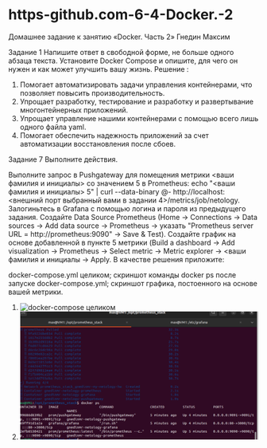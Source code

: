 # https-github.com-6-4-Docker.-2
Домашнее задание к занятию «Docker. Часть 2» Гнедин Максим




Задание 1
Напишите ответ в свободной форме, не больше одного абзаца текста.
Установите Docker Compose и опишите, для чего он нужен и как может улучшить вашу жизнь.
Решение : 
1. Помогает автоматизировать задачи управления контейнерами, что позволяет повысить производительность.
2. Упрощает разработку, тестирование и разработку и развертывание многонтейнерных приложений.
3. Упрощает управление нашими контейнерами с помощью всего лишь одного файла yaml.
4. Помогает обеспечить надежность  приложений за счет автоматизации восстановления после сбоев.


Задание 7
Выполните действия.

Выполните запрос в Pushgateway для помещения метрики <ваши фамилия и инициалы> со значением 5 в Prometheus: echo "<ваши фамилия и инициалы> 5" | curl --data-binary @- http://localhost:<внешний порт выбранный вами в задании 4>/metrics/job/netology.
Залогиньтесь в Grafana с помощью логина и пароля из предыдущего задания.
Cоздайте Data Source Prometheus (Home -> Connections -> Data sources -> Add data source -> Prometheus -> указать "Prometheus server URL = http://prometheus:9090" -> Save & Test).
Создайте график на основе добавленной в пункте 5 метрики (Build a dashboard -> Add visualization -> Prometheus -> Select metric -> Metric explorer -> <ваши фамилия и инициалы -> Apply.
В качестве решения приложите:

docker-compose.yml целиком;
скриншот команды docker ps после запуске docker-compose.yml;
скриншот графика, постоенного на основе вашей метрики.


1. ![docker-compose целиком](https://github.com/maxgn87/https-github.com-6-4-Docker.-2/blob/main/docker-compose.yml)
2. ![скриншот команды docker ps после запуске docker-compose.yml]( https://github.com/maxgn87/https-github.com-6-4-Docker.-2/blob/main/image/docker%20ps.png)







